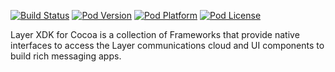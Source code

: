 [![Build Status](https://circleci.com/gh/layerhq/iOS-XDK.svg?style=shield&circle-token=:circle-token)](https://circleci.com/gh/layerhq/iOS-XDK)
[![Pod Version](http://img.shields.io/cocoapods/v/LayerXDK.svg?style=flat)](http://cocoadocs.org/docsets/LayerXDK/)
[![Pod Platform](http://img.shields.io/cocoapods/p/LayerXDK.svg?style=flat)](http://cocoadocs.org/docsets/LayerXDK/)
[![Pod License](http://img.shields.io/cocoapods/l/LayerXDK.svg?style=flat)](https://www.apache.org/licenses/LICENSE-2.0.html)

Layer XDK for Cocoa is a collection of Frameworks that provide native interfaces to access the Layer communications cloud and UI components to build rich messaging apps.
